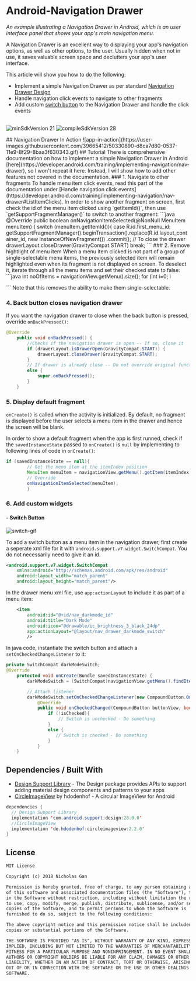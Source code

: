 # Android-Navigation Drawer
_An example illustrating a Navigation Drawer in Android, which is an user interface panel that shows your app's main navigation menu._

A Navigation Drawer is an excellent way to displaying your app's navigation options, as well as other options, to the user. Usually hidden when not in use, it saves valuable screen space and declutters your app's user interface.

This article will show you how to do the following:
- Implement a simple Navigation Drawer as per standard [Navigation Drawer Design](https://developer.android.com/training/implementing-navigation/nav-drawer)
- Handle navigation click events to navigate to other fragments
- Add custom [switch button](https://developer.android.com/reference/android/support/v7/widget/SwitchCompat) to the Navigation Drawer and handle the click events
        
<br>
<img src="https://img.shields.io/badge/minSdkVersion-21-red.svg?style=true" alt="minSdkVersion 21" data-canonical-src="https://img.shields.io/badge/minSdkVersion-24-red.svg?style=true" style="max-width:100%;">

<img src=https://img.shields.io/badge/compileSdkVersion-28-brightgreen.svg alt="compileSdkVersion 28" data-canonical-src="https://img.shields.io/badge/compileSdkVersion-27-yellow.svg?style=true" style="max-width:100%;">
</p>
## Navigation Drawer In Action
![app-in-action](https://user-images.githubusercontent.com/39665412/50330890-d8ca7d80-0537-11e9-8f29-8baa3f630343.gif)
## Tutorial
There is comprehensive documentation on how to implement a simple Navigation Drawer in Android [here](https://developer.android.com/training/implementing-navigation/nav-drawer), so I won't repeat it here. Instead, I will show how to add other features not covered in the documentation.
### 1. Navigate to other fragments
To handle menu item click events, read this part of the documentation under [Handle navigation click events](https://developer.android.com/training/implementing-navigation/nav-drawer#ListItemClicks).
In order to show another fragment on screen, first check the id of the menu item clicked using `getItemId()`, then use `getSupportFragmentManager()` to switch to another fragment:
```java
@Override
    public boolean onNavigationItemSelected(@NonNull MenuItem menuItem) {
        switch (menuItem.getItemId()){
            case R.id.first_menu_id:
                getSupportFragmentManager().beginTransaction().replace(R.id.layout_container_id, new InstanceOfNewFragment())
                        .commit();
                // To close the drawer
                drawerLayout.closeDrawer(GravityCompat.START)
                break;
``` 
### 2. Remove hightlight of menu item
When a menu item clicked is not part of a group of single-selectable menu items, the previously selected item will remain highlighted even when its fragment is not displayed on screen. To deselect it, iterate through all the menu items and set their checked state to false:
```java
int noOfItems = navigationView.getMenu().size();
for (int i=0; i<noOfItems;i++){
    navigationView.getMenu().getItem(i).setChecked(false);
    }
``` 
### 3. Grouped Menu Items
If you want to have menu items grouped together and have a header on top, in your menu item xml file:
```xml
<item android:title="Communicate">
        <menu>
            <item
                android:id="@+id/nav_send_id"
                android:icon="@drawable/ic_send_black_24dp"
                android:title="Send" />
            <item
                android:id="@+id/nav_share_id"
                android:icon="@drawable/ic_publish_black_24dp"
                android:title="Share" />
            <item
                android:id="@+id/nav_photos_id"
                android:title="Photos"
                android:icon="@drawable/ic_photo_black_24dp"
                />
            <item
                android:id="@+id/nav_trash_id"
                android:title="Trash"
                android:icon="@drawable/ic_delete_black_24dp"
                />
        </menu>
```
Note that this removes the ability to make them single-selectable.

### 4. Back button closes navigation drawer
If you want the navigation drawer to close when the back button is pressed, override `onBackPressed()`:
```java
@Override
    public void onBackPressed() {
        //Checks if the navigation drawer is open -- If so, close it
        if (drawerLayout.isDrawerOpen(GravityCompat.START)) {
            drawerLayout.closeDrawer(GravityCompat.START);
        }
        // If drawer is already close -- Do not override original functionality
        else {
            super.onBackPressed();
        }
    }
```
### 5. Display default fragment
`onCreate()` is called when the activity is initialized. By default, no fragment is displayed before the user selects a menu item in the drawer and hence the screen will be blank.

In order to show a default fragment when the app is first runned, check if the `savedInstanceState` passed to `onCreate()` is `null` by implementing to following lines of code in `onCreate()`:
```java
if (savedInstanceState == null){
        // Get the menu item at the itemIndex position
        MenuItem menuItem = navigationView.getMenu().getItem(itemIndex).setChecked(true);
        // Override
        onNavigationItemSelected(menuItem);
        }
```
### 6. Add custom widgets
#### - Switch Button
![switch-gif](https://user-images.githubusercontent.com/39665412/50329234-36a79700-0531-11e9-811b-ba08432cab4f.gif)

To add a switch button as a menu item in the navigation drawer, first create a seperate xml file for it with `android.support.v7.widget.SwitchCompat`. You do not necessarily need to give it an id.
```xml
<android.support.v7.widget.SwitchCompat                
    xmlns:android="http://schemas.android.com/apk/res/android"
    android:layout_width="match_parent"
    android:layout_height="match_parent"/>
```
In the drawer menu xml file, use `app:actionLayout` to include it as part of a menu item:
```xml
    <item
        android:id="@+id/nav_darkmode_id"
        android:title="Dark Mode"
        android:icon="@drawable/ic_brightness_3_black_24dp"
        app:actionLayout="@layout/nav_drawer_darkmode_switch"           
        />
```
In java code, instantiate the switch button and attach a `setOnCheckedChangeListener` to it:
```java
private SwitchCompat darkModeSwitch;
@Override
    protected void onCreate(Bundle savedInstanceState) {
        darkModeSwitch = (SwitchCompat)navigationView.getMenu().findItem(R.id.nav_darkmode_id).getActionView();

        // Attach listener
        darkModeSwitch.setOnCheckedChangeListener(new CompoundButton.OnCheckedChangeListener() {
            @Override
            public void onCheckedChanged(CompoundButton buttonView, boolean isChecked) {
                if (!isChecked){
                    // Switch is unchecked - Do something
                }
                else {
                   // Switch is checked - Do something
                }
            }
    }
```


## Dependencies / Built With 
- [Design Support Library](https://developer.android.com/reference/android/support/design/package-summary) - The Design package provides APIs to support adding material design components and patterns to your apps
- [CircleImageView](https://github.com/hdodenhof/CircleImageView) by hdodenhof - A circular ImageView for Android 
```java
dependencies {
  // Design Support Library
  implementation 'com.android.support:design:28.0.0'
  //CircleImageView
  implementation 'de.hdodenhof:circleimageview:2.2.0'
}
```
## License
```tex
MIT License

Copyright (c) 2018 Nicholas Gan

Permission is hereby granted, free of charge, to any person obtaining a copy
of this software and associated documentation files (the "Software"), to deal
in the Software without restriction, including without limitation the rights
to use, copy, modify, merge, publish, distribute, sublicense, and/or sell
copies of the Software, and to permit persons to whom the Software is
furnished to do so, subject to the following conditions:

The above copyright notice and this permission notice shall be included in all
copies or substantial portions of the Software.

THE SOFTWARE IS PROVIDED "AS IS", WITHOUT WARRANTY OF ANY KIND, EXPRESS OR
IMPLIED, INCLUDING BUT NOT LIMITED TO THE WARRANTIES OF MERCHANTABILITY,
FITNESS FOR A PARTICULAR PURPOSE AND NONINFRINGEMENT. IN NO EVENT SHALL THE
AUTHORS OR COPYRIGHT HOLDERS BE LIABLE FOR ANY CLAIM, DAMAGES OR OTHER
LIABILITY, WHETHER IN AN ACTION OF CONTRACT, TORT OR OTHERWISE, ARISING FROM,
OUT OF OR IN CONNECTION WITH THE SOFTWARE OR THE USE OR OTHER DEALINGS IN THE
SOFTWARE.
``` 